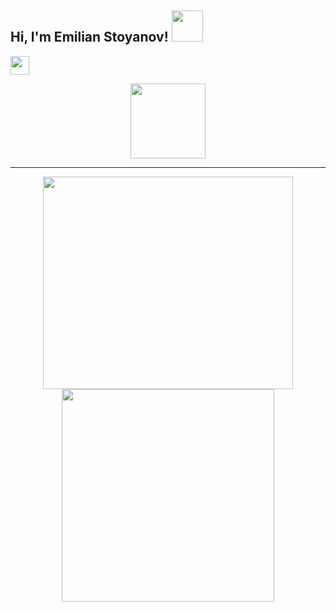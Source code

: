 <h2> Hi, I'm Emilian Stoyanov! <img src="https://media.giphy.com/media/1yk0v6WtCinP5Ptz6G/giphy.gif" width="50"></h2>

<p><em>  <img src="https://media.giphy.com/media/fYSnHlufseco8Fh93Z/giphy.gif" width="30">

  
  
<!-- START NEW SECTION -->



<p align="center"> 
<img align="" height='120px' src="https://raw.githubusercontent.com/rodrigograca31/rodrigograca31/master/matrix.svg" />
</p>
<hr>

<!-- START NEW SECTION -->

<!-- START NEW SECTION -->

<p align="center">
  <img src="https://raw.githubusercontent.com/Ayushparikh-code/Ayushparikh-code/main/me.gif" width=400 height=340>
  <img src="https://raw.githubusercontent.com/Ayushparikh-code/Ayushparikh-code/main/new.gif" height=340/>
</p>
